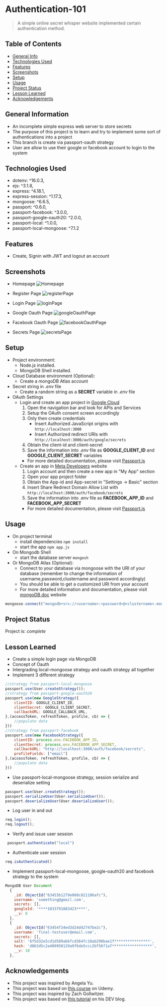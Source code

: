 # Authentication-101
> A simple online secret whisper website implemented certain authentication method. 


## Table of Contents
* [General Info](#general-information)
* [Technologies Used](#technologies-used)
* [Features](#features)
* [Screenshots](#screenshots)
* [Setup](#setup)
* [Usage](#usage)
* [Project Status](#project-status)
* [Lesson Learned](#lesson-learned)
* [Acknowledgements](#acknowledgements)


## General Information
- An incomplete simple express web server to store secrets
- The purpose of this project is to learn and try to implement some sort of authentications into a project
- This branch is create via passport-oauth strategy
- User are allow to use their google or facebook account to login to the system


## Technologies Used
- dotenv: ^16.0.3,
- ejs: ^3.1.8,
- express: ^4.18.1,
- express-session: ^1.17.3,
- mongoose: ^6.6.5,
- passport: ^0.6.0,
- passport-facebook: ^3.0.0,
- passport-google-oauth20: ^2.0.0,
- passport-local: ^1.0.0,
- passport-local-mongoose: ^7.1.2

## Features
- Create, Signin with JWT and logout an account


## Screenshots

- Homepage
![Homepage](/public/images/homepage.PNG)

- Register Page
![registerPage](/public/images/registerPage.PNG)

- Login Page
![loginPage](/public/images/loginPage.PNG)

- Google Oauth Page
![googleOauthPage](/public/images/googleOauthPage.png)

- Facebook Oauth Page
![facebookOauthPage](/public/images/facebookOauthPage.png)

- Secrets Page
![secretsPage](/public/images/secretsPage.PNG)


## Setup
- Project environment:
    - Node.js installed.
    - MongoDB Shell installed.
- Cloud Database environment (Optional):
    - Create a mongoDB Atlas account
- Secret string in _.env_ file
    - Create a random string as a **SECRET** variable in _.env_ file
- OAuth Settings
    - Login and create an app project in [Google Cloud](https://cloud.google.com/)
        1. Open the navigation bar and look for APIs and Services
        1. Setup the OAuth consent screen accordingly
        1. Only then create credentials
            - Insert Authorized JavaScript origins with `http://localhost:3000`
            - Insert Authorized redirect URIs with `http://localhost:3000/auth/google/secrets`
        1. Obtain the client-id and client-secret
        1. Save the information into _.env_ file as **GOOGLE_CLIENT_ID** and **GOOGLE_CLIENT_SECRET** variables
        - For more detailed documentation, please visit [Passport.js](https://www.passportjs.org/packages/passport-google-oauth20/)
    - Create an app in [Meta Developers](https://developers.facebook.com/?no_redirect=1) website
        1. Login account and then create a new app in "My App" section
        1. Open your app project folder
        1. Obtain the App-id and App-secret in "Settings -> Basic" section
        1. Insert Share Redirect Domain Allow List with `http://localhost:3000/auth/facebook/secrets`
        1. Save the information into .env file as **FACEBOOK_APP_ID** and **FACEBOOK_APP_SECRET**
        - For more detailed documentation, please visit [Passport.js](https://www.passportjs.org/packages/passport-facebook/)


## Usage
- On project terminal
    - install dependencies `npm install`
    - start the app `npm app.js`
- On Mongodb Shell
    - start the database server `mongosh`
- Or MongoDB Atlas (Optional):
    - Connect to your database via mongoose with the URI of your database (remember to change the information of username,password,clustername and password accordingly)
    - You should be able to get a customized URI from your account
    - For more detailed information and documentation, please visit [mongoDB doc](https://www.mongodb.com/docs/atlas/) website
```javascript
mongoose.connect("mongodb+srv://<username>:<password>@<clustername>.mongodb.net/<databasename>?w=majority");
```

## Project Status
Project is: _complete_


## Lesson Learned
- Create a simple login page via MongoDB
- Concept of Oauth
- Intergrading local-mongoose strategy and oauth strategy all together
- Implement 3 different strategy
```javascript
//strategy from passport-local-mongoose
passport.use(User.createStrategy());
//strategy from passport-google-oauth20
passport.use(new GoogleStrategy({
    clientID: GOOGLE_CLIENT_ID,
    clientSecret: GOOGLE_CLIENT_SECRET,
    callbackURL: GOOGLE_CALLBACK_URL,
},(accessToken, refreshToken, profile, cb) => {
    //populate data
}))
//strategy from passport-facebook
passport.use(new FacebookStrategy({
    clientID: process.env.FACEBOOK_APP_ID,
    clientSecret: process.env.FACEBOOK_APP_SECRET,
    callbackURL: "http://localhost:3000/auth/facebook/secrets",
    profileFields: ["email"]
},(accessToken, refreshToken, profile, cb) => {
    //populate data
}))
```
- Use passport-local-mongoose strategy, session serialize and deserialize setting
```javascript
passport.use(User.createStrategy());
passport.serializeUser(User.serializeUser());
passport.deserializeUser(User.deserializeUser());
```
- Log user in and out
```javascript
req.login();
req.logout();
```
- Verify and issue user session
```javascript
 passport.authenticate("local")
```
- Authenticate user session
```javascript
req.isAuthenticated()
```
- Implement passport-local-mongoose, google-oauth20 and facebook strategy to the system
```javascript
MongoDB User Document
  {
    _id: ObjectId("63453b1279e060c821106afc"),
    username: 'something@gmail.com',
    secrets: [],
    googleId: '****1033791883423****',
    __v: 8
  },
  {
    _id: ObjectId("63454f34ed3d24d42747be2c"),
    username: 'final-testuser@email.com',
    secrets: [],
    salt: '6f5d32e5cd1d589ab6fcd364fc10ab290bae1f****************',
    hash: 'd863d5c2a400950129a9f6de5ccc2bf56f1a7******************',
    __v: 10
  },
```

## Acknowledgements
- This project was inspired by Angela Yu.
- This project was based on [this course](https://www.udemy.com/course/the-complete-web-development-bootcamp/) on Udemy.
- This project was inspired by Zach Gollwitzer.
- This project was based on [this tutorial](https://dev.to/zachgoll/the-ultimate-guide-to-passport-js-k2l) on his DEV blog.
